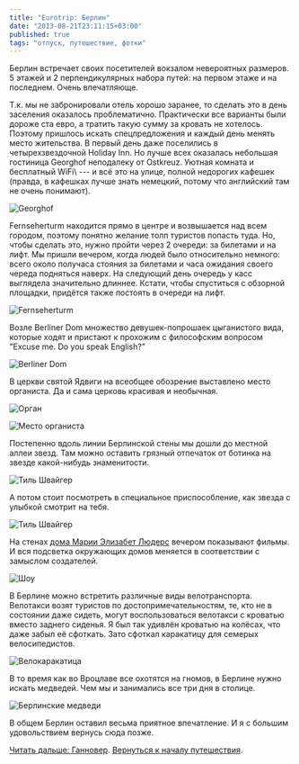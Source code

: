 ```yaml
---
title: "Eurotrip: Берлин"
date: "2013-08-21T23:11:15+03:00"
published: true
tags: "отпуск, путешествие, фотки"
---
```


Берлин встречает своих  посетителей вокзалом невероятных размеров. 5 этажей и 2 перпендикулярных набора путей:
на первом этаже и на последнем. Очень впечатляюще.

Т.к. мы не забронировали отель хорошо заранее, то сделать это в день заселения оказалось проблематично.
Практически все варианты были дороже ста евро, а тратить такую сумму за кровать не хотелось. Поэтому пришлось искать
спецпредложения и каждый день менять место жительства. В первый день даже поселились в четырехзвездочной Holiday Inn.
Но лучше всех оказалась небольшая гостиница Georghof неподалеку от Ostkreuz. Уютная комната и бесплатный WiFi\ ---
и всё это на улице, полной недорогих кафешек (правда, в кафешках лучше знать немецкий, потому что английский там
не очень понимают).

![Georghof](/images/travel/2013-08-eurotrip/berlin-georghof.jpg "Georghof")

Fernseherturm находится прямо в центре и возвышается над всем городом, поэтому понятно желание толп туристов попасть
туда. Но, чтобы сделать это, нужно пройти через 2 очереди: за билетами и на лифт. Мы пришли вечером, когда людей было
относительно немного: всего около получаса стояния за билетами и часа ожидания своего череда подняться наверх.
На следующий день очередь у касс выглядела значительно длиннее.  Кстати, чтобы спуститься с обзорной площадки,
придётся также постоять в очереди на лифт.

![Fernseherturm](/images/travel/2013-08-eurotrip/berlin-fernsehenturm.jpg "Fernseherturm")

Возле Berliner Dom множество девушек-попрошаек цыганистого вида, которые ходят и пристают к прохожим с философским
вопросом "Excuse me. Do you speak English?"

![Berliner Dom](/images/travel/2013-08-eurotrip/berlin-berliner-dom.jpg "Berliner Dom")

В церкви святой Ядвиги на всеобщее обозрение выставлено место органиста. Да и сама церковь красивая и необычная. 

![Орган](/images/travel/2013-08-eurotrip/berlin-organ.jpg "Орган")

![Место органиста](/images/travel/2013-08-eurotrip/berlin-organist-place.jpg "Место органиста")

Постепенно вдоль линии Берлинской стены мы дошли до местной аллеи звезд. Там можно оставить грязный отпечаток
от ботинка на звезде какой-нибудь знаменитости.

![Тиль Швайгер](/images/travel/2013-08-eurotrip/berlin-til-schweiger-star.jpg "Тиль Швайгер")

А потом стоит посмотреть в специальное приспособление, как звезда с улыбкой смотрит на тебя.

![Тиль Швайгер](/images/travel/2013-08-eurotrip/berlin-til-schweiger.jpg "Тиль Швайгер")

На стенах
[дома Марии Элизабет Людерс](http://ru.wikipedia.org/wiki/%D0%94%D0%BE%D0%BC_%D0%9C%D0%B0%D1%80%D0%B8%D0%B8_%D0%AD%D0%BB%D0%B8%D0%B7%D0%B0%D0%B1%D0%B5%D1%82_%D0%9B%D1%8E%D0%B4%D0%B5%D1%80%D1%81)
вечером показывают фильмы. И вся подсветка окружающих домов меняется в соответствии с замыслом создателей.

![Шоу](/images/travel/2013-08-eurotrip/berlin-historical-show.jpg "Шоу")

В Берлине можно встретить различные виды велотранспорта. Велотакси возят туристов по достопримечательностям, те,
кто не в состоянии даже сидеть, могут воспользоваться велотакси с кроватью вместо заднего сиденья. Я был так удивлён
кроватью на колёсах, что даже забыл её сфоткать. Зато сфоткал каракатицу для семерых велосипедистов.

![Велокаракатица](/images/travel/2013-08-eurotrip/berlin-velooctopus.jpg "Велокаракатица")

В то время как во Вроцлаве все охотятся на гномов, в Берлине нужно искать медведей. Чем мы и занимались
все три дня в столице.

![Берлинские медведи](/images/travel/2013-08-eurotrip/berlin-bears.jpg "Берлинские медведи")

В общем Берлин оставил весьма приятное впечатление. И я с большим удовольствием вернусь сюда позже. 

[Читать дальше: Ганновер](/post/eurotrip-hannover/). [Вернуться к началу путешествия](/post/eurotrip-warsaw/).
